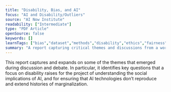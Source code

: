 ```yaml
---
title: "Disability, Bias, and AI"
focus: "AI and Disability/Outliers"
source: "AI Now Institute"
readability: ["Intermediate"]
type: "PDF Article"
openSource: false
keywords: []
learnTags: ["bias","dataset","methods","disability","ethics","fairness","inclusivePractice","smallData"]
summary: "A report capturing critical themes and discussions from a workshop at the AI NOW Institute at New York University, the NYU Center for Disability Studies.  "
---
```

This report captures and expands on some of the themes that emerged during discussion and debate. In particular, it identifies key questions that a focus on disability raises for the project of understanding the social implications of AI, and for ensuring that AI technologies don’t reproduce and extend histories of marginalization.
